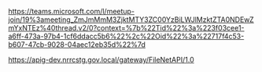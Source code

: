 
https://teams.microsoft.com/l/meetup-join/19%3ameeting_ZmJmMmM3ZjktMTY3ZC00YzBiLWJlMzktZTA0NDEwZmYxNTEz%40thread.v2/0?context=%7b%22Tid%22%3a%223f03cee1-a6ff-473a-97b4-1cf6ddacc5b6%22%2c%22Oid%22%3a%22717f4c53-b607-47cb-9028-04aec12eb35d%22%7d


https://apig-dev.nrrcstg.gov.local/gateway/FileNetAPI/1.0
